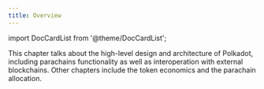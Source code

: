 ```yaml
---
title: Overview
---
```


import DocCardList from '@theme/DocCardList';

This chapter talks about the high-level design and architecture of Polkadot, including parachains functionality as well as interoperation with external blockchains. Other chapters include the token economics and the parachain allocation.

<DocCardList />
